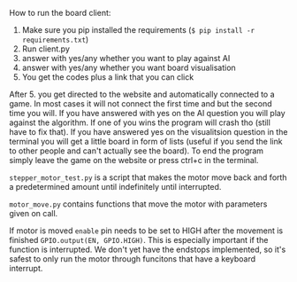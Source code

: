 How to run the board client:
1. Make sure you pip installed the requirements (`$ pip install -r requirements.txt`)
2. Run client.py
3. answer with yes/any whether you want to play against AI
4. answer with yes/any whether you want board visualisation
5. You get the codes plus a link that you can click

After 5. you get directed to the website and automatically connected to a game. In most cases it will not connect the first time and but the second time you will.
If you have answered with yes on the AI question you will play against the algorithm. If one of you wins the program will crash tho (still have to fix that).
If you have answered yes on the visualitsion question in the terminal you will get a little board in form of lists (useful if you send the link to other people and can't actually see the board).
To end the program simply leave the game on the website or press ctrl+c in the terminal.

`stepper_motor_test.py` is a script that makes the motor move back and forth a predetermined amount until indefinitely until interrupted.

`motor_move.py` contains functions that move the motor with parameters given on call.

If motor is moved `enable` pin needs to be set to HIGH after the movement is finished `GPIO.output(EN, GPIO.HIGH)`. This is especially important if the function is interrupted.
We don't yet have the endstops implemented, so it's safest to only run the motor through funcitons that have a keyboard interrupt.